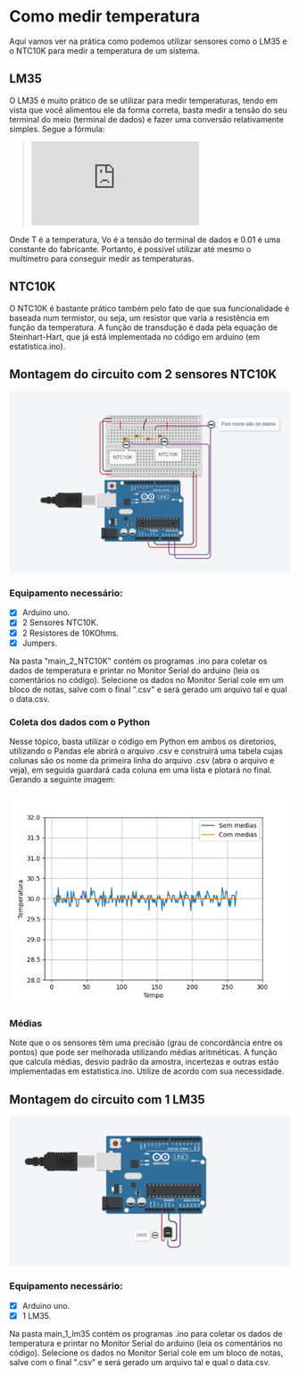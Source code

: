 # Como medir temperatura
Aqui vamos ver na prática como podemos utilizar sensores como o LM35 e o NTC10K para medir a temperatura de um sistema.

## LM35
O LM35 é muito prático de se utilizar para medir temperaturas, tendo em vista que você alimentou ele da forma correta, basta medir a tensão do seu terminal do meio (terminal de dados) e fazer uma conversão relativamente simples. Segue a fórmula:

>![equation](https://latex.codecogs.com/gif.latex?T%20%3D%20V_%7B0%7D%20/%200.01)

Onde T é a temperatura, Vo é a tensão do terminal de dados e 0.01 é uma constante do fabricante.
Portanto, é possível utilizar até mesmo o multímetro para conseguir medir as temperaturas.

## NTC10K 
O NTC10K é bastante prático também pelo fato de que sua funcionalidade é baseada num termistor, ou seja, um resistor que varia a resistência em função da temperatura. A função de transdução é dada pela equação de Steinhart-Hart, que já está implementada no código em arduino (em estatistica.ino).

## Montagem do circuito com 2 sensores NTC10K
![img1](montagem_2ntc.png)

### Equipamento necessário:
- [x] Arduino uno.
- [x] 2 Sensores NTC10K.
- [x] 2 Resistores de 10KOhms.
- [x] Jumpers.

Na pasta "main_2_NTC10K" contém os programas .ino para coletar os dados de temperatura e printar no Monitor Serial do arduino (leia os comentários no código). Selecione os dados no Monitor Serial cole em um bloco de notas, salve com o final ".csv" e será gerado um arquivo tal e qual o data.csv.

### Coleta dos dados com o Python
Nesse tópico, basta utilizar o código em Python em ambos os diretorios, utilizando o Pandas ele abrirá o arquivo .csv e construirá uma tabela cujas colunas são os nome da primeira linha do arquivo .csv (abra o arquivo e veja), em seguida guardará cada coluna em uma lista e plotará no final. Gerando a seguinte imagem:

![img1](TemperaturaxTempo.png)

### Médias
Note que o os sensores têm uma precisão (grau de concordância entre os pontos) que pode ser melhorada utilizando médias aritméticas. A função que calcula médias, desvio padrão da amostra, incertezas e outras estão implementadas em estatistica.ino. Utilize de acordo com sua necessidade.

## Montagem do circuito com 1 LM35
![img1](montagem_1LM35.png)

### Equipamento necessário:
- [x] Arduino uno.
- [x] 1 LM35.

Na pasta main_1_lm35 contém os programas .ino para coletar os dados de temperatura e printar no Monitor Serial do arduino (leia os comentários no código). Selecione os dados no Monitor Serial cole em um bloco de notas, salve com o final ".csv" e será gerado um arquivo tal e qual o data.csv.
